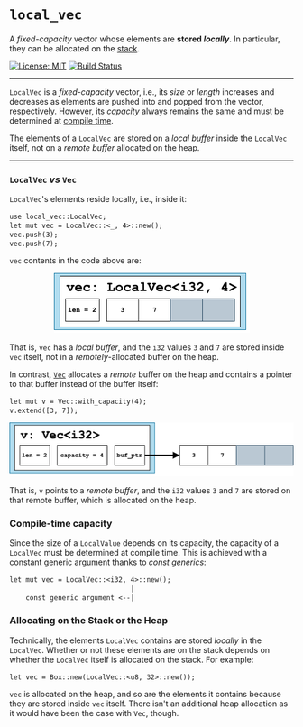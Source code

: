 # `local_vec`

A *fixed-capacity* vector whose elements are <b>stored *locally*</b>. In particular, they can be allocated on the [stack](#allocating-on-the-stack-or-the-heap).

[![License: MIT](https://img.shields.io/badge/License-MIT-yellow.svg)](https://opensource.org/licenses/MIT)
[![Build Status](https://app.travis-ci.com/m-rinaldi/local_vec.svg?branch=main)](https://app.travis-ci.com/m-rinaldi/local_vec)

---

`LocalVec` is a *fixed-capacity* vector, i.e., its *size* or *length* increases and decreases as elements are pushed into and popped from the vector, respectively. However, its *capacity* always remains the same and must be determined at [compile time](#compile-time-capacity).

The elements of a `LocalVec` are stored on a *local buffer* inside the `LocalVec` itself, not on a *remote buffer* allocated on the heap.

---

### `LocalVec` *vs* `Vec`

`LocalVec`'s elements reside locally, i.e., inside it:

    use local_vec::LocalVec;
    let mut vec = LocalVec::<_, 4>::new();
    vec.push(3);
    vec.push(7);
    
`vec` contents in the code above are:

<p align="center">
  <img src="img/LocalVec.png">
</p>

That is, `vec` has a *local buffer*, and the `i32` values `3` and `7` are stored inside `vec` itself, not in a *remotely*-allocated buffer on the heap.


In contrast, [`Vec`](https://doc.rust-lang.org/std/vec/struct.Vec.html) allocates a *remote* buffer on the heap and contains a pointer to that buffer instead of the buffer itself:

    let mut v = Vec::with_capacity(4);
    v.extend([3, 7]);
    
<p align="center">
  <img src="img/Vec.png">
</p>

That is, `v` points to a *remote buffer*, and the `i32` values `3` and `7` are stored on that remote buffer, which is allocated on the heap.

### Compile-time capacity

Since the size of a `LocalValue` depends on its capacity, the capacity of a `LocalVec` must be determined at compile time. This is achieved with a constant generic argument thanks to *const generics*:

    let mut vec = LocalVec::<i32, 4>::new();
                                  |
        const generic argument <--|


### Allocating on the Stack or the Heap

Technically, the elements `LocalVec` contains are stored *locally*  in the `LocalVec`. Whether or not these elements are on the stack depends on whether the `LocalVec` itself is allocated on the stack. For example:

    let vec = Box::new(LocalVec::<u8, 32>::new());


`vec` is allocated on the heap, and so are the elements it contains because they are stored inside `vec` itself. There isn't an additional heap allocation as it would have been the case with `Vec`, though.


